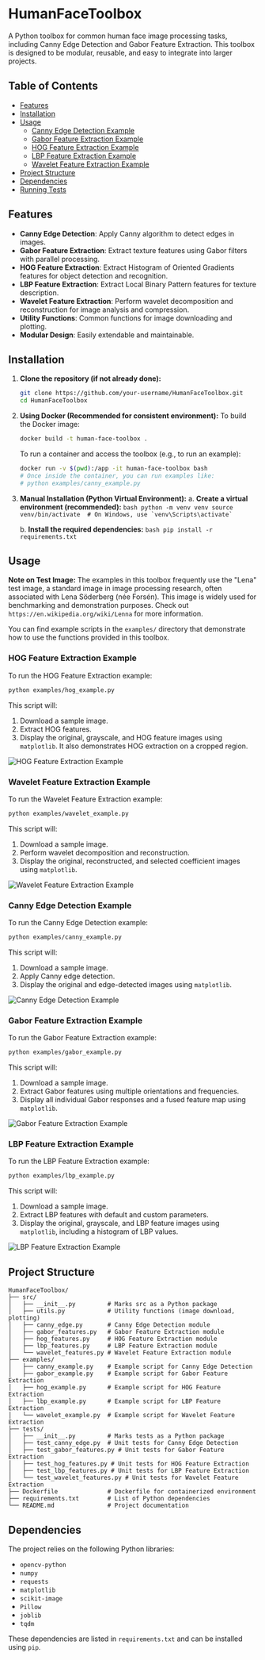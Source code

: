 # HumanFaceToolbox

A Python toolbox for common human face image processing tasks, including Canny Edge Detection and Gabor Feature Extraction. This toolbox is designed to be modular, reusable, and easy to integrate into larger projects.

## Table of Contents

- [Features](#features)
- [Installation](#installation)
- [Usage](#usage)
  - [Canny Edge Detection Example](#canny-edge-detection-example)
  - [Gabor Feature Extraction Example](#gabor-feature-extraction-example)
  - [HOG Feature Extraction Example](#hog-feature-extraction-example)
  - [LBP Feature Extraction Example](#lbp-feature-extraction-example)
  - [Wavelet Feature Extraction Example](#wavelet-feature-extraction-example)
- [Project Structure](#project-structure)
- [Dependencies](#dependencies)
- [Running Tests](#running-tests)

## Features

- **Canny Edge Detection**: Apply Canny algorithm to detect edges in images.
- **Gabor Feature Extraction**: Extract texture features using Gabor filters with parallel processing.
- **HOG Feature Extraction**: Extract Histogram of Oriented Gradients features for object detection and recognition.
- **LBP Feature Extraction**: Extract Local Binary Pattern features for texture description.
- **Wavelet Feature Extraction**: Perform wavelet decomposition and reconstruction for image analysis and compression.
- **Utility Functions**: Common functions for image downloading and plotting.
- **Modular Design**: Easily extendable and maintainable.

## Installation

1.  **Clone the repository (if not already done):**
    ```bash
    git clone https://github.com/your-username/HumanFaceToolbox.git
    cd HumanFaceToolbox
    ```

2.  **Using Docker (Recommended for consistent environment):**
    To build the Docker image:
    ```bash
    docker build -t human-face-toolbox .
    ```
    To run a container and access the toolbox (e.g., to run an example):
    ```bash
    docker run -v $(pwd):/app -it human-face-toolbox bash
    # Once inside the container, you can run examples like:
    # python examples/canny_example.py
    ```

3.  **Manual Installation (Python Virtual Environment):**
    a.  **Create a virtual environment (recommended):**
        ```bash
        python -m venv venv
        source venv/bin/activate  # On Windows, use `venv\Scripts\activate`
        ```

    b.  **Install the required dependencies:**
        ```bash
        pip install -r requirements.txt
        ```

## Usage

**Note on Test Image:** The examples in this toolbox frequently use the "Lena" test image, a standard image in image processing research, often associated with Lena Söderberg (née Forsén). This image is widely used for benchmarking and demonstration purposes. Check out `https://en.wikipedia.org/wiki/Lenna` for more information.

You can find example scripts in the `examples/` directory that demonstrate how to use the functions provided in this toolbox.

### HOG Feature Extraction Example

To run the HOG Feature Extraction example:

```bash
python examples/hog_example.py
```

This script will:
1.  Download a sample image.
2.  Extract HOG features.
3.  Display the original, grayscale, and HOG feature images using `matplotlib`. It also demonstrates HOG extraction on a cropped region.

![HOG Feature Extraction Example](assets/hog_feature_extraction_example.png)

### Wavelet Feature Extraction Example

To run the Wavelet Feature Extraction example:

```bash
python examples/wavelet_example.py
```

This script will:
1.  Download a sample image.
2.  Perform wavelet decomposition and reconstruction.
3.  Display the original, reconstructed, and selected coefficient images using `matplotlib`.

![Wavelet Feature Extraction Example](assets/wavelet_feature_extraction_example.png)

### Canny Edge Detection Example

To run the Canny Edge Detection example:

```bash
python examples/canny_example.py
```

This script will:
1.  Download a sample image.
2.  Apply Canny edge detection.
3.  Display the original and edge-detected images using `matplotlib`.

![Canny Edge Detection Example](assets/canny_edge_detection_example.png)

### Gabor Feature Extraction Example

To run the Gabor Feature Extraction example:

```bash
python examples/gabor_example.py
```

This script will:
1.  Download a sample image.
2.  Extract Gabor features using multiple orientations and frequencies.
3.  Display all individual Gabor responses and a fused feature map using `matplotlib`.

![Gabor Feature Extraction Example](assets/gabor_feature_extraction_example.png)

### LBP Feature Extraction Example

To run the LBP Feature Extraction example:

```bash
python examples/lbp_example.py
```

This script will:
1.  Download a sample image.
2.  Extract LBP features with default and custom parameters.
3.  Display the original, grayscale, and LBP feature images using `matplotlib`, including a histogram of LBP values.

![LBP Feature Extraction Example](assets/lbp_feature_extraction_example.png)


## Project Structure

```
HumanFaceToolbox/
├── src/
│   ├── __init__.py         # Marks src as a Python package
│   ├── utils.py            # Utility functions (image download, plotting)
│   ├── canny_edge.py       # Canny Edge Detection module
│   ├── gabor_features.py   # Gabor Feature Extraction module
│   ├── hog_features.py     # HOG Feature Extraction module
│   ├── lbp_features.py     # LBP Feature Extraction module
│   └── wavelet_features.py # Wavelet Feature Extraction module
├── examples/
│   ├── canny_example.py    # Example script for Canny Edge Detection
│   ├── gabor_example.py    # Example script for Gabor Feature Extraction
│   ├── hog_example.py      # Example script for HOG Feature Extraction
│   ├── lbp_example.py      # Example script for LBP Feature Extraction
│   └── wavelet_example.py  # Example script for Wavelet Feature Extraction
├── tests/
│   ├── __init__.py         # Marks tests as a Python package
│   ├── test_canny_edge.py  # Unit tests for Canny Edge Detection
│   ├── test_gabor_features.py # Unit tests for Gabor Feature Extraction
│   ├── test_hog_features.py # Unit tests for HOG Feature Extraction
│   ├── test_lbp_features.py # Unit tests for LBP Feature Extraction
│   └── test_wavelet_features.py # Unit tests for Wavelet Feature Extraction
├── Dockerfile              # Dockerfile for containerized environment
├── requirements.txt        # List of Python dependencies
└── README.md               # Project documentation
```

## Dependencies

The project relies on the following Python libraries:

-   `opencv-python`
-   `numpy`
-   `requests`
-   `matplotlib`
-   `scikit-image`
-   `Pillow`
-   `joblib`
-   `tqdm`

These dependencies are listed in `requirements.txt` and can be installed using `pip`.

<!-- 
## Running Tests

To run the unit tests for the toolbox, navigate to the root directory of the project and execute the following command:

```bash
python -m unittest discover tests
```

This command will discover and run all test files within the `tests/` directory. -->
